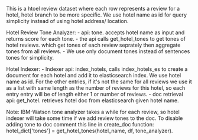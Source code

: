 This is a htoel review dataset where each row represents a review for a hotel, hotel branch to be more specific. We use hotel name as id for query simplicity instead of using hotel address/ location.


Hotel Review Tone Analyzer:
	- api: tone. accepts hotel name as input and returns score for each tone.
	- the api calls get_hotel_tones to get tones of hotel reviews. which get tones of each review
	  seprately then aggregate tones from all reviews.
	- We use only document tones instead of sentences tones for simplicity.

Hotel Indexer:
	- Indexer api: index_hotels, calls index_hotels_es to create a document for each hotel and add it to elasticsearch index.
	  We use hotel name as id. For the other entries, if it's not the same for all reviews we use it as a list with same length as 		the number of reviews for this hotel, so each entry entry will be of length either 1 or number of reviews.
	- doc retrieval api: get_hotel. retrieves hotel doc from elasticsearch given hotel name.

Note:
	IBM-Watson tone analyzer takes a while for each review, so hotel indexer will take some time if we add review tones 
	to the doc. To disable adding tone to doc comment this line in create_doc function:
	hotel_dict['tones'] = get_hotel_tones(hotel_name, df, tone_analyzer).

